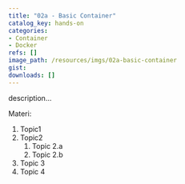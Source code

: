 ```yaml
---
title: "02a - Basic Container"
catalog_key: hands-on
categories:
- Container
- Docker
refs: []
image_path: /resources/imgs/02a-basic-container
gist: 
downloads: []
---
```



description...

<!--more-->

Materi: 

1. Topic1
2. Topic2
    1. Topic 2.a
    2. Topic 2.b
3. Topic 3
4. Topic 4